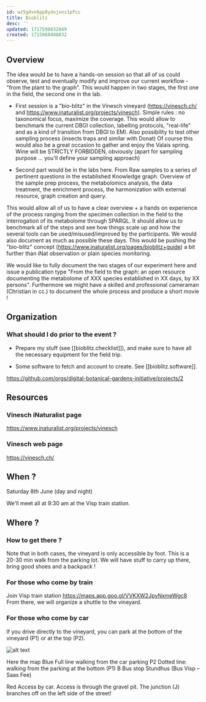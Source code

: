 ```yaml
---
id: wz5g4xn6pp8ydojxns1pfcc
title: Bioblitz
desc: ''
updated: 1717598832049
created: 1715068408832
---
```


## Overview

The idea would be to have a hands-on session so that all of us could observe, test and eventually modify and improve our current workflow - "from the plant to the graph".
This would happen in two stages, the first one in the field, the second one in the lab.

- First session is a "bio-blitz" in the Vinesch vineyard (https://vinesch.ch/ and https://www.inaturalist.org/projects/vinesch). Simple rules : no taxonomical focus, maximize the coverage. This would allow to benchmark the current DBGI collection, labelling protocols, "real-life" and as a kind of transition from DBGI to EMI. Also possibility to test other sampling process (insects traps and similar with Donat) Of course this would also be a great occasion to gather and enjoy the Valais spring. Wine will be STRICTLY FORBIDDEN, obviously (apart for sampling purpose ... you'll define your sampling approach)

- Second part would be in the labs here. From Raw samples to a series of pertinent questions in the established Knowledge graph. Overview of the sample prep process, the metabolomics analysis, the data treatment, the enrichment process, the harmonization with external resource, graph creation and query.

This would allow all of us to have a clear overview + a hands on experience of the process ranging from the specimen collection in the field to the interrogation of its metabolome through SPARQL. It should allow us to benchmark all of the steps and see how things scale up and how the several tools can be used/misused/improved by the participants. We would also document as much as possible these days. This would be pushing the "bio-blitz" concept (https://www.inaturalist.org/pages/bioblitz+guide) a bit further than iNat observation or plain species monitoring. 

We would like to fully document the two stages of our experiment here and issue a publication type "From the field to the graph: an open resource documenting the metabolome of XXX species established in XX days, by XX persons". Furthermore we might have a skilled and professional cameraman (Christian in cc.) to document the whole process and produce a short movie !

## Organization 

### What should I do prior to the event ?


- Prepare my stuff (see [[bioblitz.checklist]]), and make sure to have all the necessary equipment for the field trip.

- Some software to fetch and account to create. See [[bioblitz.software]].

https://github.com/orgs/digital-botanical-gardens-initiative/projects/2


## Resources


### Vinesch iNaturalist page 

https://www.inaturalist.org/projects/vinesch

### Vinesch web page

https://vinesch.ch/


## When  ?

Saturday 8th June (day and night)

We'll meet all at 9:30 am at the Visp train station.

## Where ?

### How to get there ?

Note that in both cases, the vineyard is only accessible by foot. 
This is a 20-30 min walk from the parking lot.
We will have stuff to carry up there, bring good shoes and a backpack !

### For those who come by train

Join Visp train station https://maps.app.goo.gl/VVKXW2JpyNxmeWgc8 
From there, we will organize a shuttle to the vineyard.

### For those who come by car

If you drive directly to the vineyard, you can park at the bottom of the vineyard (P1) or at the top (P2).

![alt text](/assets/images/image-7.png)

Here the map
Blue
Full line walking from the car parking P2
Dotted line: walking from the parking at the bottom (P1)
B Bus stop Stundhus (Bus Visp – Saas Fee)
 
Red
Access by car. Access is through the gravel pit. The junction (J)  branches off on the left side of the street!









